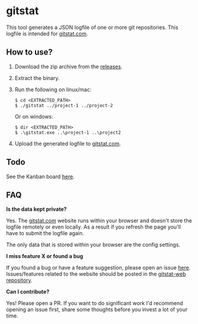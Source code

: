 # gitstat

This tool generates a JSON logfile of one or more git repositories. This logfile is intended for [gitstat.com](https://gitstat.com).

## How to use?

1. Download the zip archive from the [releases](https://github.com/nielskrijger/gitstat/releases).
2. Extract the binary.
3. Run the following on linux/mac:

    ```
    $ cd <EXTRACTED_PATH>
    $ ./gitstat ../project-1 ../project-2
    ```
    
   Or on windows:
   
   ```
   $ dir <EXTRACTED_PATH>
   $ .\gitstat.exe ..\project-1 ..\project2
   ```
   
4. Upload the generated logfile to [gitstat.com](https://gitstat.com).

## Todo

See the Kanban board [here](https://github.com/nielskrijger/gitstat-web/projects/1).

## FAQ

__Is the data kept private?__

Yes. The [gitstat.com](https://gitstat.com) website runs within your browser and doesn't store the logfile remotely or even locally. As a result if you refresh the page you'll have to submit the logfile again.

The only data that is stored within your browser are the config settings.

__I miss feature X or found a bug__

If you found a bug or have a feature suggestion, please open an issue [here](https://github.com/nielskrijger/gitstat/issues). Issues/features related to the website should be posted in the [gitstat-web repository](https://github.com/nielskrijger/gitstat-web). 

__Can I contribute?__

Yes! Please open a PR. If you want to do significant work I'd recommend opening an issue first, share some thoughts before you invest a lot of your time.
